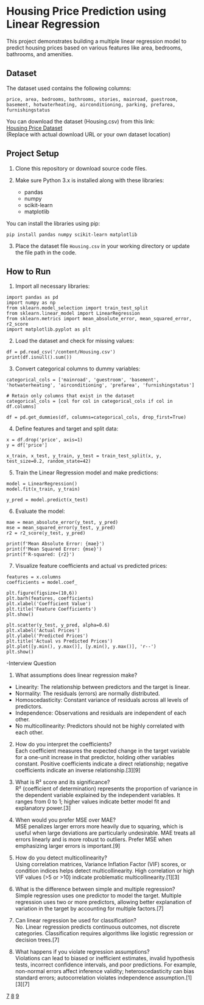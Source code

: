 


# Housing Price Prediction using Linear Regression

This project demonstrates building a multiple linear regression model to predict housing prices based on various features like area, bedrooms, bathrooms, and amenities.

## Dataset

The dataset used contains the following columns:

`price, area, bedrooms, bathrooms, stories, mainroad, guestroom, basement, hotwaterheating, airconditioning, parking, prefarea, furnishingstatus`

You can download the dataset (Housing.csv) from this link:  
[Housing Price Dataset](https://example.com/path-to-your-dataset)  
(Replace with actual download URL or your own dataset location)

## Project Setup

1. Clone this repository or download source code files.

2. Make sure Python 3.x is installed along with these libraries:  
   - pandas  
   - numpy  
   - scikit-learn  
   - matplotlib  

You can install the libraries using pip:

```
pip install pandas numpy scikit-learn matplotlib
```

3. Place the dataset file `Housing.csv` in your working directory or update the file path in the code.

## How to Run

1. Import all necessary libraries:

```
import pandas as pd
import numpy as np
from sklearn.model_selection import train_test_split
from sklearn.linear_model import LinearRegression
from sklearn.metrics import mean_absolute_error, mean_squared_error, r2_score
import matplotlib.pyplot as plt
```

2. Load the dataset and check for missing values:

```
df = pd.read_csv('/content/Housing.csv')
print(df.isnull().sum())
```

3. Convert categorical columns to dummy variables:

```
categorical_cols = ['mainroad', 'guestroom', 'basement', 'hotwaterheating', 'airconditioning', 'prefarea', 'furnishingstatus']

# Retain only columns that exist in the dataset 
categorical_cols = [col for col in categorical_cols if col in df.columns]

df = pd.get_dummies(df, columns=categorical_cols, drop_first=True)
```

4. Define features and target and split data:

```
x = df.drop('price', axis=1)
y = df['price']

x_train, x_test, y_train, y_test = train_test_split(x, y, test_size=0.2, random_state=42)
```

5. Train the Linear Regression model and make predictions:

```
model = LinearRegression()
model.fit(x_train, y_train)

y_pred = model.predict(x_test)
```

6. Evaluate the model:

```
mae = mean_absolute_error(y_test, y_pred)
mse = mean_squared_error(y_test, y_pred)
r2 = r2_score(y_test, y_pred)

print(f'Mean Absolute Error: {mae}')
print(f'Mean Squared Error: {mse}')
print(f'R-squared: {r2}')
```

7. Visualize feature coefficients and actual vs predicted prices:

```
features = x.columns
coefficients = model.coef_

plt.figure(figsize=(10,6))
plt.barh(features, coefficients)
plt.xlabel('Coefficient Value')
plt.title('Feature Coefficients')
plt.show()

plt.scatter(y_test, y_pred, alpha=0.6)
plt.xlabel('Actual Prices')
plt.ylabel('Predicted Prices')
plt.title('Actual vs Predicted Prices')
plt.plot([y.min(), y.max()], [y.min(), y.max()], 'r--')
plt.show()
```






-Interview Question

1. What assumptions does linear regression make?  
- Linearity: The relationship between predictors and the target is linear.  
- Normality: The residuals (errors) are normally distributed.  
- Homoscedasticity: Constant variance of residuals across all levels of predictors.  
- Independence: Observations and residuals are independent of each other.  
- No multicollinearity: Predictors should not be highly correlated with each other.  


2. How do you interpret the coefficients?  
Each coefficient measures the expected change in the target variable for a one-unit increase in that predictor, holding other variables constant. Positive coefficients indicate a direct relationship; negative coefficients indicate an inverse relationship.[3][9]

3. What is R² score and its significance?  
R² (coefficient of determination) represents the proportion of variance in the dependent variable explained by the independent variables. It ranges from 0 to 1; higher values indicate better model fit and explanatory power.[3]

4. When would you prefer MSE over MAE?  
MSE penalizes larger errors more heavily due to squaring, which is useful when large deviations are particularly undesirable. MAE treats all errors linearly and is more robust to outliers. Prefer MSE when emphasizing larger errors is important.[9]

5. How do you detect multicollinearity?  
Using correlation matrices, Variance Inflation Factor (VIF) scores, or condition indices helps detect multicollinearity. High correlation or high VIF values (>5 or >10) indicate problematic multicollinearity.[1][3]

6. What is the difference between simple and multiple regression?  
Simple regression uses one predictor to model the target. Multiple regression uses two or more predictors, allowing better explanation of variation in the target by accounting for multiple factors.[7]

7. Can linear regression be used for classification?  
No. Linear regression predicts continuous outcomes, not discrete categories. Classification requires algorithms like logistic regression or decision trees.[7]

8. What happens if you violate regression assumptions?  
Violations can lead to biased or inefficient estimates, invalid hypothesis tests, incorrect confidence intervals, and poor predictions. For example, non-normal errors affect inference validity; heteroscedasticity can bias standard errors; autocorrelation violates independence assumption.[1][3][7]


[7](https://en.wikipedia.org/wiki/Linear_regression)
[8](https://analystprep.com/cfa-level-1-exam/quantitative-methods/assumptions-underlying-linear-regression-2/)
[9](https://www.geeksforgeeks.org/machine-learning/python-linear-regression-using-sklearn/)
